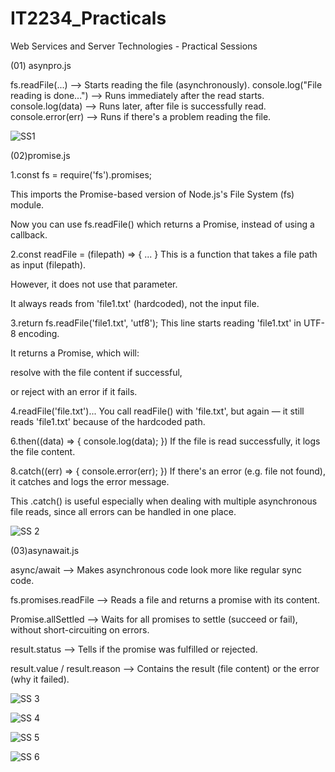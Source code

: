 # IT2234_Practicals
Web Services and Server Technologies - Practical Sessions

(01) asynpro.js

fs.readFile(...) --> Starts reading the file (asynchronously).
console.log("File reading is done...") --> Runs immediately after the read starts.
console.log(data) --> Runs later, after file is successfully read.
console.error(err) --> Runs if there's a problem reading the file.

![SS1](https://github.com/user-attachments/assets/35ba6404-293c-4c93-b8ae-990e3138c57b)

(02)promise.js

 1.const fs = require('fs').promises;
 
 This imports the Promise-based version of Node.js's File System (fs) module.

 Now you can use fs.readFile() which returns a Promise, instead of using a callback.

 2.const readFile = (filepath) => { ... }
This is a function that takes a file path as input (filepath).

However, it does not use that parameter.

It always reads from 'file1.txt' (hardcoded), not the input file.

 3.return fs.readFile('file1.txt', 'utf8');
This line starts reading 'file1.txt' in UTF-8 encoding.

It returns a Promise, which will:

resolve with the file content if successful,

or reject with an error if it fails.

 4.readFile('file.txt')...
You call readFile() with 'file.txt', but again — it still reads 'file1.txt' because of the hardcoded path.

 6.then((data) => { console.log(data); })
If the file is read successfully, it logs the file content.

 8.catch((err) => { console.error(err); })
If there's an error (e.g. file not found), it catches and logs the error message.

This .catch() is useful especially when dealing with multiple asynchronous file reads, since all errors can be handled in one place.

![SS 2](https://github.com/user-attachments/assets/bd93f8b3-78e0-458b-b1f2-22226cafa5f5)

(03)asynawait.js

async/await --> Makes asynchronous code look more like regular sync code.

fs.promises.readFile --> Reads a file and returns a promise with its content.

Promise.allSettled --> Waits for all promises to settle (succeed or fail), without short-circuiting on errors.

result.status --> Tells if the promise was fulfilled or rejected.

result.value / result.reason --> Contains the result (file content) or the error (why it failed).

![SS 3](https://github.com/user-attachments/assets/b2bf0da1-a9b3-4d2e-bfc5-dd446097069c)

![SS 4](https://github.com/user-attachments/assets/68d35edc-d2d0-49f0-b492-4941e30127e6)

![SS 5](https://github.com/user-attachments/assets/a6fd7d7e-25b1-49a3-9f1f-674c2a063402)

![SS 6](https://github.com/user-attachments/assets/4f14d53e-5b6d-4990-a567-9187839bfca0)








